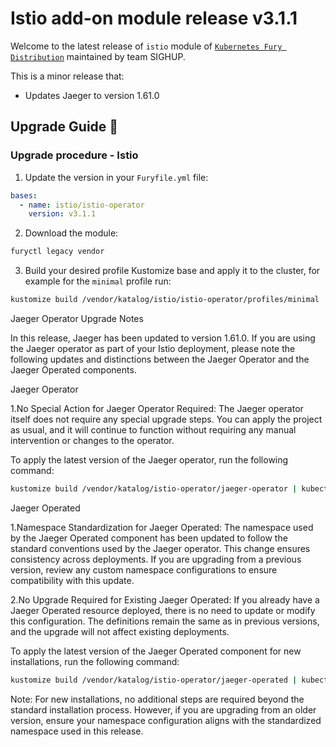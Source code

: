 # Istio add-on module release v3.1.1

Welcome to the latest release of `istio` module of [`Kubernetes Fury Distribution`](https://github.com/sighupio/fury-distribution) maintained by team SIGHUP.

This is a minor release that:

- Updates Jaeger to version 1.61.0

## Upgrade Guide 🦮

### Upgrade procedure - Istio

1. Update the version in your `Furyfile.yml` file:

```yaml
bases:
  - name: istio/istio-operator
    version: v3.1.1
```

2. Download the module:

```bash
furyctl legacy vendor
```

3. Build your desired profile Kustomize base and apply it to the cluster, for example for the `minimal` profile run:

```bash
kustomize build /vendor/katalog/istio/istio-operator/profiles/minimal | kubectl apply -f
```

Jaeger Operator Upgrade Notes

In this release, Jaeger has been updated to version 1.61.0. If you are using the Jaeger operator as part of your Istio deployment, please note the following updates and distinctions between the Jaeger Operator and the Jaeger Operated components.

Jaeger Operator

1.No Special Action for Jaeger Operator Required: The Jaeger operator itself does not require any special upgrade steps. You can apply the project as usual, and it will continue to function without requiring any manual intervention or changes to the operator.

To apply the latest version of the Jaeger operator, run the following command:

``` bash
kustomize build /vendor/katalog/istio-operator/jaeger-operator | kubectl apply -f
```

Jaeger Operated

1.Namespace Standardization for Jaeger Operated: The namespace used by the Jaeger Operated component has been updated to follow the standard conventions used by the Jaeger operator. This change ensures consistency across deployments. If you are upgrading from a previous version, review any custom namespace configurations to ensure compatibility with this update.

2.No Upgrade Required for Existing Jaeger Operated: If you already have a Jaeger Operated resource deployed, there is no need to update or modify this configuration. The definitions remain the same as in previous versions, and the upgrade will not affect existing deployments.

To apply the latest version of the Jaeger Operated component for new installations, run the following command:

```bash
kustomize build /vendor/katalog/istio-operator/jaeger-operated | kubectl apply -f
```

Note: For new installations, no additional steps are required beyond the standard installation process. However, if you are upgrading from an older version, ensure your namespace configuration aligns with the standardized namespace used in this release.
